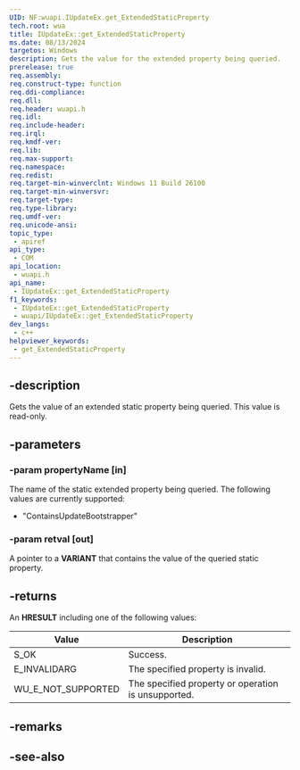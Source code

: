 ```yaml
---
UID: NF:wuapi.IUpdateEx.get_ExtendedStaticProperty
tech.root: wua
title: IUpdateEx::get_ExtendedStaticProperty
ms.date: 08/13/2024
targetos: Windows
description: Gets the value for the extended property being queried.
prerelease: true
req.assembly: 
req.construct-type: function
req.ddi-compliance: 
req.dll: 
req.header: wuapi.h
req.idl: 
req.include-header: 
req.irql: 
req.kmdf-ver: 
req.lib: 
req.max-support: 
req.namespace: 
req.redist: 
req.target-min-winverclnt: Windows 11 Build 26100
req.target-min-winversvr: 
req.target-type: 
req.type-library: 
req.umdf-ver: 
req.unicode-ansi: 
topic_type:
 - apiref
api_type:
 - COM
api_location:
 - wuapi.h
api_name:
 - IUpdateEx::get_ExtendedStaticProperty
f1_keywords:
 - IUpdateEx::get_ExtendedStaticProperty
 - wuapi/IUpdateEx::get_ExtendedStaticProperty
dev_langs:
 - c++
helpviewer_keywords:
 - get_ExtendedStaticProperty
---
```


## -description

Gets the value of an extended static property being queried. This value is read-only.

## -parameters

### -param propertyName [in]

The name of the static extended property being queried. The following values are currently supported:

* "ContainsUpdateBootstrapper"

### -param retval [out]

A pointer to a **VARIANT** that contains the value of the queried static property.

## -returns

An **HRESULT** including one of the following values:

| Value | Description |
|-------|-------------|
| S_OK | Success. |
| E_INVALIDARG | The specified property is invalid. |
| WU_E_NOT_SUPPORTED | The specified property or operation is unsupported. |

## -remarks

## -see-also

